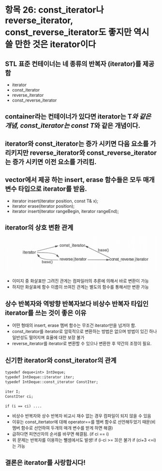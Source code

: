 # 항목 26: const_iterator나 reverse_iterator, const_reverse_iterator도 좋지만 역시 쓸 만한 것은 iterator이다

## STL 표준 컨테이너는 네 종류의 반복자 (iterator)를 제공함 
* iterator
* const_iterator
* reverse_iterator
* const_reverse_iterator

## container<T>라는 컨테이너가  있다면 iterator는 T*와 같은 개념, const_iterator는 const T*와 같은 개념이다.

## iterator와 const_iterator는 증가 시키면 다음 요소를 가리키지만  reverse_iterator와 const_reverse_iterator는 증가 시키면 이전 요소를 가리킴.

## vector<T>에서 제공 하는 insert, erase 함수들은 모두 매개 변수 타입으로 iterator를 받음.
* iterator insert(iterator position, const T& x);
* iterator erase(iterator position);
* iterator insert(iterator rangeBegin, iterator rangeEnd);

## iterator의 상호 변환 관계
![alt text](https://github.com/ElementalKiss/AAStudy/blob/master/effstl/book/image/item26.png "iterator relationship")
* 이미지 중 화살표만 그려진 관게는 컴파일러의 추론에 의해서 바로 변환이 가능
* 하지만 화살표에 함수 이름이 쓰여진 관계는 별도의 함수를 통해서만 변환 가능

## 상수 반복자와 역방향 반복자보다 비상수 반복자 타입인 iterator를 쓰는 것이 좋은 이유
* 어떤 형태의 insert, erase 멤버 함수는 무조건 iterator만을 넘겨야 함.
* const_iterator를 iterator로 암묵적으로 변환하는 방법은 없으며 방법이 있긴 하나 일반성도 떨어지며 효율에 대한 보장 불가
* reverse_iterator를 iterator로 변환할 수 있으나 변환한 후 약간의 조정이 필요.

## 신기한 iterator와 const_iterator의 관계
```
typedef deque<int> IntDeque;
typedef IntDeque::iterator iter;
typedef IntDeque::const_iterator ConstIter;

iter I;
ConstIter ci;

if (i == ci) ....
```

* 비상수 반복자와 상수 반복자 비교시 재수 없는 경우 컴파일이 되지 않을 수 있음
* 이유는 const_itertator에 대해 operator==를 멤버 함수로 선언해두었기 때문(비멤버 함수로 선언하여 두개의 매개 변수를 받게 하면 해결)
* 급하다면 피연산자의 순서를 바꾸면 해결됨. (if ci == i)
* 위 문제는 반복자를 이용하는 뺄셈에서도 발생!
  if (i-ci >= 3)은 불가 if (ci+3 <=i)는 가능

## 결론은 iterator를 사랑합시다!
